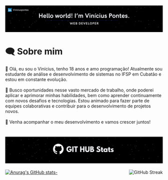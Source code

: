 <img src="src/Fundo.png"></img>
# 🗨️ Sobre mim

👋 Olá, eu sou o Vinícius, tenho 18 anos e amo programação! Atualmente sou estudante de análise e desenvolvimento de sistemas no IFSP em Cubatão e estou em constante evolução. <br><br>
💼 Busco oportunidades nesse vasto mercado de trabalho, onde poderei aplicar e aprimorar minhas habilidades, bem como aprender continuamente com novos desafios e tecnologias. Estou animado para fazer parte de equipes colaborativas e contribuir para o desenvolvimento de projetos novos. <br><br>
🚀 Venha acompanhar o meu desenvolvimento e vamos crescer juntos!
#
<img src="src/Fundostatuss.png"></img><br><br>
[![Anurag's GitHub stats-](https://github-readme-stats.vercel.app/api?username=Vinipontess&show_icons=true&theme=dark#gh-dark-mode-only)](https://github.com/anuraghazra/github-readme-stats#gh-dark-mode-only)
      <img
        align="right"
        src="https://streak-stats.demolab.com?user=Vinipontess&theme=dark&hide_border=" alt="GitHub Streak"
      />

<!---
Vinizinnn/Vinizinnn is a ✨ special ✨ repository because its `README.md` (this file) appears on your GitHub profile.
You can click the Preview link to take a look at your changes.
--->
